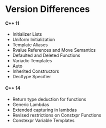 # Version Differences

#### C++ 11

* Initializer Lists
* Uniform Initialization
* Template Aliases
* Rvalue References and Move Semantics
* Defaulted and Deleted Functions
* Variadic Templates
* Auto
* Inherited Constructors
* Decltype Specifier

#### C++ 14

* Return type deduction for functions
* Generic Lambdas
* Extended capturing in lambdas
* Revised restrictions on Constxpr Functions
* Constexpr Variable Templates



